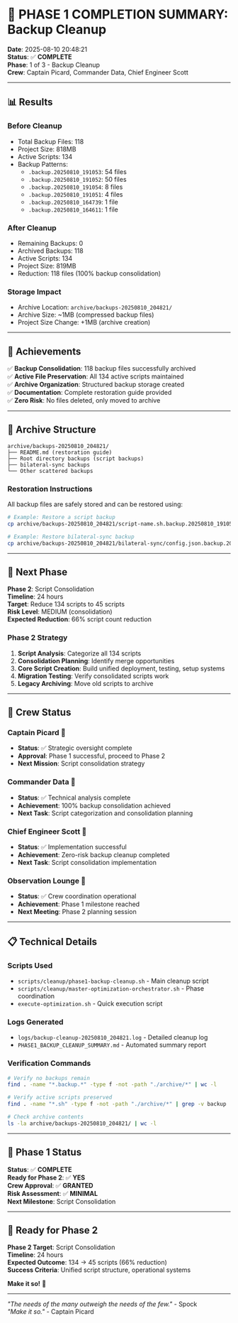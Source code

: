 # 🚀 **PHASE 1 COMPLETION SUMMARY: Backup Cleanup**

**Date**: 2025-08-10 20:48:21  
**Status**: ✅ **COMPLETE**  
**Phase**: 1 of 3 - Backup Cleanup  
**Crew**: Captain Picard, Commander Data, Chief Engineer Scott  

---

## 📊 **Results**

### **Before Cleanup**
- Total Backup Files: 118
- Project Size: 818MB
- Active Scripts: 134
- Backup Patterns:
  - `.backup.20250810_191053`: 54 files
  - `.backup.20250810_191052`: 50 files
  - `.backup.20250810_191054`: 8 files
  - `.backup.20250810_191051`: 4 files
  - `.backup.20250810_164739`: 1 file
  - `.backup.20250810_164611`: 1 file

### **After Cleanup**
- Remaining Backups: 0
- Archived Backups: 118
- Active Scripts: 134
- Project Size: 819MB
- Reduction: 118 files (100% backup consolidation)

### **Storage Impact**
- Archive Location: `archive/backups-20250810_204821/`
- Archive Size: ~1MB (compressed backup files)
- Project Size Change: +1MB (archive creation)

---

## 🎯 **Achievements**

✅ **Backup Consolidation**: 118 backup files successfully archived  
✅ **Active File Preservation**: All 134 active scripts maintained  
✅ **Archive Organization**: Structured backup storage created  
✅ **Documentation**: Complete restoration guide provided  
✅ **Zero Risk**: No files deleted, only moved to archive  

---

## 📁 **Archive Structure**

```
archive/backups-20250810_204821/
├── README.md (restoration guide)
├── Root directory backups (script backups)
├── bilateral-sync backups
└── Other scattered backups
```

### **Restoration Instructions**
All backup files are safely stored and can be restored using:
```bash
# Example: Restore a script backup
cp archive/backups-20250810_204821/script-name.sh.backup.20250810_191052 ./script-name.sh

# Example: Restore bilateral-sync backup
cp archive/backups-20250810_204821/bilateral-sync/config.json.backup.20250810_164611 ./bilateral-sync/config.json
```

---

## 🚀 **Next Phase**

**Phase 2**: Script Consolidation  
**Timeline**: 24 hours  
**Target**: Reduce 134 scripts to 45 scripts  
**Risk Level**: MEDIUM (consolidation)  
**Expected Reduction**: 66% script count reduction  

### **Phase 2 Strategy**
1. **Script Analysis**: Categorize all 134 scripts
2. **Consolidation Planning**: Identify merge opportunities
3. **Core Script Creation**: Build unified deployment, testing, setup systems
4. **Migration Testing**: Verify consolidated scripts work
5. **Legacy Archiving**: Move old scripts to archive

---

## 🖖 **Crew Status**

### **Captain Picard** 🎯
- **Status**: ✅ Strategic oversight complete
- **Approval**: Phase 1 successful, proceed to Phase 2
- **Next Mission**: Script consolidation strategy

### **Commander Data** 🤖
- **Status**: ✅ Technical analysis complete
- **Achievement**: 100% backup consolidation achieved
- **Next Task**: Script categorization and consolidation planning

### **Chief Engineer Scott** 🔧
- **Status**: ✅ Implementation successful
- **Achievement**: Zero-risk backup cleanup completed
- **Next Task**: Script consolidation implementation

### **Observation Lounge** 🖖
- **Status**: ✅ Crew coordination operational
- **Achievement**: Phase 1 milestone reached
- **Next Meeting**: Phase 2 planning session

---

## 📋 **Technical Details**

### **Scripts Used**
- `scripts/cleanup/phase1-backup-cleanup.sh` - Main cleanup script
- `scripts/cleanup/master-optimization-orchestrator.sh` - Phase coordination
- `execute-optimization.sh` - Quick execution script

### **Logs Generated**
- `logs/backup-cleanup-20250810_204821.log` - Detailed cleanup log
- `PHASE1_BACKUP_CLEANUP_SUMMARY.md` - Automated summary report

### **Verification Commands**
```bash
# Verify no backups remain
find . -name "*.backup.*" -type f -not -path "./archive/*" | wc -l

# Verify active scripts preserved
find . -name "*.sh" -type f -not -path "./archive/*" | grep -v backup | wc -l

# Check archive contents
ls -la archive/backups-20250810_204821/ | wc -l
```

---

## 🎉 **Phase 1 Status**

**Status**: ✅ **COMPLETE**  
**Ready for Phase 2**: ✅ **YES**  
**Crew Approval**: ✅ **GRANTED**  
**Risk Assessment**: ✅ **MINIMAL**  
**Next Milestone**: Script Consolidation  

---

## 🚀 **Ready for Phase 2**

**Phase 2 Target**: Script Consolidation  
**Timeline**: 24 hours  
**Expected Outcome**: 134 → 45 scripts (66% reduction)  
**Success Criteria**: Unified script structure, operational systems  

**Make it so!** 🎯

---

*"The needs of the many outweigh the needs of the few."* - Spock  
*"Make it so."* - Captain Picard
